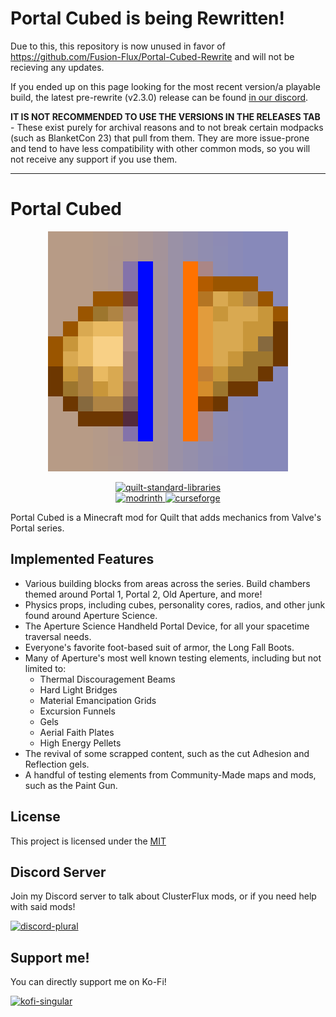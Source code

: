 # Portal Cubed is being Rewritten!

 Due to this, this repository is now unused in favor of https://github.com/Fusion-Flux/Portal-Cubed-Rewrite and will not be recieving any updates.

If you ended up on this page looking for the most recent version/a playable build, the latest pre-rewrite (v2.3.0) release can be found [in our discord](https://discord.gg/YyrsVRNBA8).  


 **IT IS NOT RECOMMENDED TO USE THE VERSIONS IN THE RELEASES TAB** - These exist purely for archival reasons and to not break certain modpacks (such as BlanketCon 23) that pull from them.  They are more issue-prone and tend to have less compatibility with other common mods, so you will not receive any support if you use them.


 

 

 
-------------------------
# Portal Cubed

<p align="center">
  <img title="modicon" height="384" src="docs/logo.png">
</p>

<p align="center">
  <a href="https://quiltmc.org/" target="_blank">
    <img alt="quilt-standard-libraries" height="56" src="https://cdn.jsdelivr.net/npm/@intergrav/devins-badges@3/assets/cozy/requires/quilt-standard-libraries_vector.svg">

  </a>
  <br>
  <a href="https://modrinth.com/mod/portal-cubed" target="_blank">
    <img alt="modrinth" height="56" src="https://cdn.jsdelivr.net/npm/@intergrav/devins-badges@3/assets/cozy/available/modrinth_vector.svg">
  </a>
  <a href="https://www.curseforge.com/minecraft/mc-mods/portal-cubed" target="_blank">
    <img alt="curseforge" height="56" src="https://cdn.jsdelivr.net/npm/@intergrav/devins-badges@3/assets/cozy/available/curseforge_vector.svg">
  </a>
</p>

Portal Cubed is a Minecraft mod for Quilt that adds mechanics from Valve's Portal series.

## Implemented Features

- Various building blocks from areas across the series.  Build chambers themed around Portal 1, Portal 2, Old Aperture, and more!
- Physics props, including cubes, personality cores, radios, and other junk found around Aperture Science.
- The Aperture Science Handheld Portal Device, for all your spacetime traversal needs.
- Everyone's favorite foot-based suit of armor, the Long Fall Boots.
- Many of Aperture's most well known testing elements, including but not limited to:
  - Thermal Discouragement Beams
  - Hard Light Bridges
  - Material Emancipation Grids
  - Excursion Funnels
  - Gels
  - Aerial Faith Plates
  - High Energy Pellets
- The revival of some scrapped content, such as the cut Adhesion and Reflection gels.
- A handful of testing elements from Community-Made maps and mods, such as the Paint Gun.


## License
This project is licensed under the [MIT](LICENSE)

## Discord Server
Join my Discord server to talk about ClusterFlux mods, or if you need help with said mods!

<a href="https://discord.gg/YyrsVRNBA8" target="_blank">
  <img alt="discord-plural" height="56" src="https://cdn.jsdelivr.net/npm/@intergrav/devins-badges@3/assets/cozy/social/discord-plural_vector.svg">
</a>


## Support me!
You can directly support me on Ko-Fi!

<a href="https://ko-fi.com/fusionflux/" target="_blank">
  <img alt="kofi-singular" height="56" src="https://cdn.jsdelivr.net/npm/@intergrav/devins-badges@3/assets/cozy/donate/kofi-singular_vector.svg">
</a>
